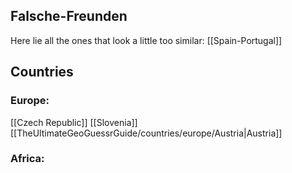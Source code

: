 ## Falsche-Freunden 
Here lie all the ones that look a little too similar:
[[Spain-Portugal]]


## Countries 
### Europe: 
[[Czech Republic]] 
[[Slovenia]]
[[TheUltimateGeoGuessrGuide/countries/europe/Austria|Austria]]




### Africa:


